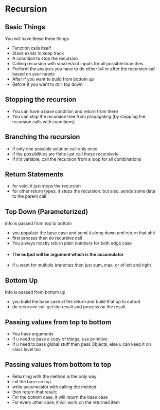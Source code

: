 # Recursion


## Basic Things
You will have these three things
- Function calls itself
- Stack exists to keep track
- A condition to stop the recursion
- Calling recursion with smaller/cut inputs for all possible branches
- Perform the analysis you have to do either b4 or after the recursion call based on your needs
- After if you want to build from bottom up
- Before if you want to drill top down

## Stopping the recursion
- You can have a base condition and return from there
- You can stop the recursion tree from propagating (by stopping the recursion calls with conditions)

## Branching the recursion
- If only one possible solution call only once
- If the possibilities are finite just call those recursively
- If it's variable, call the recursion from a loop for all combinations

## Return Statements
- for void, it just stops the recursion
- for other return types, it stops the recursion. but also, sends some data to the parent call

## Top Down (Parameterized)
info is passed from top to bottom
- you populate the base case and send it along down and return that shit
- first process then do recursive call
- You always mostly return plain numbers for both edge case
- #### The output will be argument which is the accumulator
- if u want for multiple branches then just sum, max, or of left and right


## Bottom Up
Info is passed from bottom up
- you build the base case at the return and build that up to output
- do recursive call get the result and process on the result


## Passing values from top to bottom
- You have arguments
- If u need to pass a copy of things, use primitive
- If u need to pass global stuff then pass Objects, else u can keep it on class level too


## Passing values from bottom to top
- Returning with the method is the only way
- init the base on top
- write accumulator with calling the method
- then return that result;
- For the bottom case, it will return the base case 
- For every other case, it will work on the returned item
